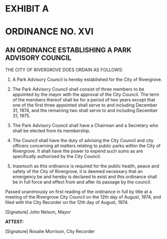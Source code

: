 # EXHIBIT A

# ORDINANCE NO. XVI

## AN ORDINANCE ESTABLISHING A PARK ADVISORY COUNCIL

THE CITY OF RIVERGROVE DOES ORDAIN AS FOLLOWS:

1. A Park Advisory Council is hereby established for the City of Rivergrove.

2. The Park Advisory Council shall consist of three members to be appointed by the mayor with the approval of the City Council. The term of the members thereof shall be for a period of two years except that one of the first three appointed shall serve to and including December 31, 1974, and the remaining two shall serve to and including December 31, 1975.

3. The Park Advisory Council shall have a Chairman and a Secretary who shall be elected from its membership.

4. The Council shall have the duty of advising the City Council and city officers concerning all matters relating to public parks within the City of Rivergrove. It shall have the power to expend such sums as are specifically authorized by the City Council.

5. Inasmuch as this ordinance is required for the public health, peace and safety of the City of Rivergrove, it is deemed necessary that an emergency be and hereby is declared to exist and this ordinance shall be in full force and effect from and after its passage by the council.

Passed unanimously on first reading of the ordinance in full by title at a meeting of the Rivergrove City Council on the <span class="form-field-filled" data-tooltip="Field filled in on source doc">12th</span> day of <span class="form-field-filled" data-tooltip="Field filled in on source doc">August</span>, 1974, and filed with the City Recorder on the <span class="form-field-filled" data-tooltip="Field filled in on source doc">12th</span> day of <span class="form-field-filled" data-tooltip="Field filled in on source doc">August</span>, 1974.

[Signature]
John Nelson, Mayor

**ATTEST:**

[Signature]
Rosalie Morrison, City Recorder
